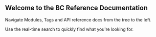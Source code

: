 ## Welcome to the BC Reference Documentation

Navigate Modules, Tags and API reference docs from the tree to the left.

Use the real-time search to quickly find what you're looking for.
